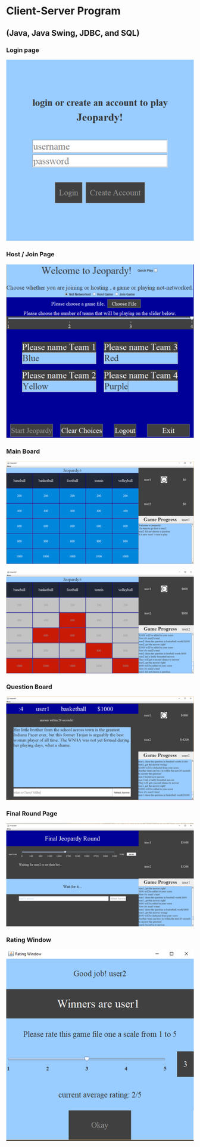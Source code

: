 # Client-Server Program
## (Java, Java Swing, JDBC, and SQL)

### Login page

![alt text](https://github.com/whl827/Jeopardy/blob/master/Jeopardy%20Game%20Picture/1%20Login%20Page.PNG)



### Host / Join Page

![alt text](https://github.com/whl827/Jeopardy/blob/master/Jeopardy%20Game%20Picture/2%20Start%20Page.PNG)



### Main Board

![alt text](https://github.com/whl827/Jeopardy/blob/master/Jeopardy%20Game%20Picture/7%20Main%20(0).PNG)



![alt text](https://github.com/whl827/Jeopardy/blob/master/Jeopardy%20Game%20Picture/7%20Main%20(5).PNG)



### Question Board

![alt text](https://github.com/whl827/Jeopardy/blob/master/Jeopardy%20Game%20Picture/8%20question%20page%20(2).PNG)



### Final Round Page

![alt text](https://github.com/whl827/Jeopardy/blob/master/Jeopardy%20Game%20Picture/9%20final%20round%20(2).PNG)



### Rating Window

![alt text](https://github.com/whl827/Jeopardy/blob/master/Jeopardy%20Game%20Picture/9%20rating%20window.PNG)

